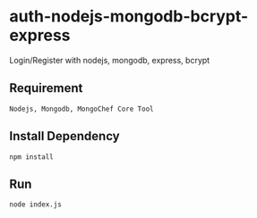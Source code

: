 # auth-nodejs-mongodb-bcrypt-express
Login/Register with nodejs, mongodb, express, bcrypt

## Requirement
    Nodejs, Mongodb, MongoChef Core Tool 

## Install Dependency 
    npm install
    
## Run
    node index.js
